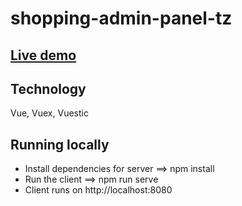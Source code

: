 # shopping-admin-panel-tz

## [Live demo](http://admin-panel-tz.surge.sh/)

## Technology
Vue, Vuex, Vuestic

## Running locally
* Install dependencies for server ==> npm install
* Run the client ==> npm run serve
* Client runs on http://localhost:8080
